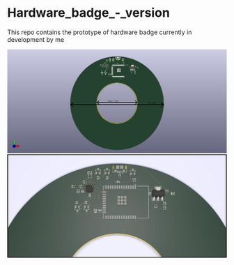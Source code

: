 # Hardware_badge_-_version
This repo contains the prototype of hardware badge currently in development by me

<img src = "https://github.com/ONEV2/Hardware_badge_-_version/blob/main/Images/Badge_v1_1.jpg">

<img src = "https://github.com/ONEV2/Hardware_badge_-_version/blob/main/Images/Badge_v1.jpg">
